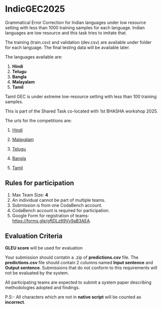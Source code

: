 # IndicGEC2025

Grammatical Error Correction for Indian languages under low resource setting with less than 1000 training samples for each language. Indian languages are low resource and this task tries to imitate that.

The training (train.csv) and validation (dev.csv) are available under folder for each language.
The final testing data will be available later.

The languages available are:

1. **Hindi**
2. **Telugu**
3. **Bangla** 
4. **Malayalam**
5. **Tamil**

Tamil GEC is under extreme low-resource setting with less than 100 training samples.

This is part of the Shared Task co-located with 1st BHASHA workshop 2025.

The urls for the competitions are:

1. [Hindi](https://www.codabench.org/competitions/10840/?secret_key=c30c3264-632c-45a6-957e-81ade9c0e198)

2. [Malayalam](https://www.codabench.org/competitions/10475/?secret_key=151c0997-3c00-4068-b351-b8cf0bf03052)

3. [Telugu](https://www.codabench.org/competitions/10675/?secret_key=97557fab-4caa-4297-8344-ae0b8904b1b8)

4. [Bangla](https://www.codabench.org/competitions/10482/?secret_key=f4ee606f-a9cb-4092-ad1c-f3cc82d5f5c5)

5. [Tamil](https://www.codabench.org/competitions/10838/?secret_key=74681fea-4907-46b3-8502-69835f97e4e1)

## Rules for participation

1. Max Team Size: **4**
2. An individual cannot be part of multiple teams.
3. Submission is from one CodaBench account.
4. CodaBench account is required for participation.
5. Google Form for registration of teams: https://forms.gle/gftDLz69Vv9aB3AEA.

## Evaluation Criteria

**GLEU score** will be used for evaluation

Your submission should contatin a .zip of **predictions.csv** file. The **predictions.csv** file should contain 2 columns named
**Input sentence** and **Output sentence**.
Submissions that do not conform to this requirements will not be evaluated by the system.

All participating teams are expected to submit a system paper describing methodologies adopted and findings.

P.S:- All characters which are not in **native script** will be counted as **incorrect**.



